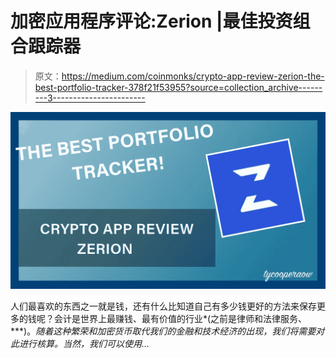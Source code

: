 # 加密应用程序评论:Zerion |最佳投资组合跟踪器

> 原文：<https://medium.com/coinmonks/crypto-app-review-zerion-the-best-portfolio-tracker-378f21f53955?source=collection_archive---------3----------------------->

![](img/53d04fc5430a304b06dd8f1eaccdb2c3.png)

人们最喜欢的东西之一就是钱，还有什么比知道自己有多少钱更好的方法来保存更多的钱呢？会计是世界上最赚钱、最有价值的行业*(之前是律师和法律服务、*[](https://www.forbes.com/pictures/feki45efjgh/no-1-accounting-tax-prep/?sh=1e441f2d4b0e)**)。*随着这种繁荣和加密货币取代我们的金融和技术经济的出现，我们将需要对此进行核算。当然，我们可以使用…*